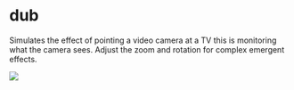 # dub

Simulates the effect of pointing a video camera at a TV this is monitoring what the camera sees. Adjust the zoom and rotation for complex emergent effects.

![](https://user-images.githubusercontent.com/2336497/49183308-917f1180-f32a-11e8-8bbe-60b0b530ac0c.png)
